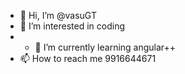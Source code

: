 - 👋 Hi, I’m @vasuGT
- 👀 I’m interested in coding
- - 🌱 I’m currently learning angular++
- 📫 How to reach me 9916644671

<!---
vasuGT/vasuGT is a ✨ special ✨ repository because its `README.md` (this file) appears on your GitHub profile.
You can click the Preview link to take a look at your changes.
--->
